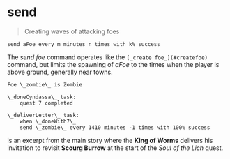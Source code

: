 # send

> Creating waves of attacking foes

    send aFoe every m minutes n times with k% success

The _send foe_ command operates like the `[_create foe_](#createfoe)` command, but limits the spawning of _aFoe_ to the times when the player is above ground, generally near towns.

    Foe \_zombie\_ is Zombie

    \_doneCyndassa\_ task:
        quest 7 completed

    \_deliverLetter\_ task:
    	when \_doneWith7\_
        send \_zombie\_ every 1410 minutes -1 times with 100% success

is an excerpt from the main story where the **King of Worms** delivers his invitation to revisit **Scourg Burrow** at the start of the _Soul of the Lich_ quest.
